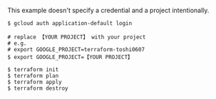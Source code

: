 This example doesn't specify a credential and a project intentionally.

```shell
$ gcloud auth application-default login

# replace 【YOUR PROJECT】 with your project
# e.g.
# export GOOGLE_PROJECT=terraform-toshi0607
$ export GOOGLE_PROJECT=【YOUR PROJECT】

$ terraform init
$ terraform plan
$ terraform apply
$ terraform destroy
```
